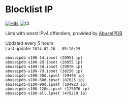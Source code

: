 # Blocklist IP

[![Hits](https://hits.seeyoufarm.com/api/count/incr/badge.svg?url=https%3A%2F%2Fgithub.com%2Fborestad%2Fblocklist-ip%2F&count_bg=%2379C83D&title_bg=%23555555&icon=&icon_color=%23E7E7E7&title=hits&edge_flat=false)](https://hits.seeyoufarm.com)  ![CI](https://img.shields.io/github/workflow/status/borestad/blocklist-ip/CI?style=flat-square)

Lists with worst IPv4 offenders, provided by [AbuseIPDB](https://www.abuseipdb.com/)

<!-- FOOTER-PLACEHOLDER -->
Updated every 5 hours<br>
Last update: `2024-02-20 - 05:18:29`
```
abuseipdb-s100-1d.ipset (20951 ip)
abuseipdb-s100-2d.ipset (26855 ip)
abuseipdb-s100-3d.ipset (29870 ip)
abuseipdb-s100-7d.ipset (38250 ip)
abuseipdb-s100-30d.ipset (59448 ip)
abuseipdb-s100-60d.ipset (82025 ip)
abuseipdb-s100-90d.ipset (104923 ip)
abuseipdb-s100-120d.ipset (125076 ip)
abuseipdb-s100-all.ipset (478219 ip)
```
